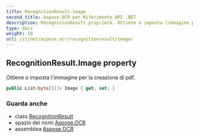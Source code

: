 ```yaml
---
title: RecognitionResult.Image
second_title: Aspose.OCR per Riferimento API .NET
description: RecognitionResult proprietà. Ottiene o imposta limmagine per la creazione di pdf.
type: docs
weight: 10
url: /it/net/aspose.ocr/recognitionresult/image/
---
```

## RecognitionResult.Image property

Ottiene o imposta l'immagine per la creazione di pdf.

```csharp
public List<byte[][]> Image { get; set; }
```

### Guarda anche

* class [RecognitionResult](../)
* spazio dei nomi [Aspose.OCR](../../recognitionresult/)
* assemblea [Aspose.OCR](../../../)


